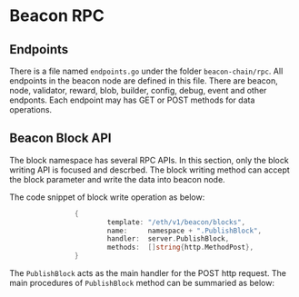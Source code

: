 # Beacon RPC

## Endpoints

There is a file named `endpoints.go` under the folder `beacon-chain/rpc`. All endpoints in the beacon node are defined in this file. There are beacon, node, validator, reward, blob, builder, config, debug, event and other endponts. Each endpoint may has GET or POST methods for data operations. 

## Beacon Block API

The block namespace has several RPC APIs. In this section, only the block writing API is focused and descrbed. The block writing method can accept the block parameter and write the data into beacon node. 

The code snippet of block write operation as below:

```go
                {
                        template: "/eth/v1/beacon/blocks",
                        name:     namespace + ".PublishBlock",
                        handler:  server.PublishBlock,
                        methods:  []string{http.MethodPost},
                }
```

The `PublishBlock` acts as the main handler for the POST http request. The main procedures of `PublishBlock` method can be summaried as below:


